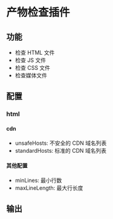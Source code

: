 # 产物检查插件

## 功能

- 检查 HTML 文件
- 检查 JS 文件
- 检查 CSS 文件
- 检查媒体文件

## 配置

### html

#### cdn

- unsafeHosts: 不安全的 CDN 域名列表
- standardHosts: 标准的 CDN 域名列表

#### 其他配置

- minLines: 最小行数
- maxLineLength: 最大行长度

## 输出
